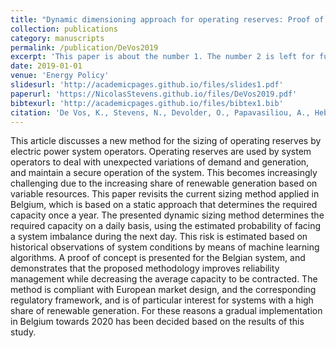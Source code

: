 ```yaml
---
title: "Dynamic dimensioning approach for operating reserves: Proof of concept in Belgium"
collection: publications
category: manuscripts
permalink: /publication/DeVos2019
excerpt: 'This paper is about the number 1. The number 2 is left for future work.'
date: 2019-01-01
venue: 'Energy Policy'
slidesurl: 'http://academicpages.github.io/files/slides1.pdf'
paperurl: 'https://NicolasStevens.github.io/files/DeVos2019.pdf'
bibtexurl: 'http://academicpages.github.io/files/bibtex1.bib'
citation: 'De Vos, K., Stevens, N., Devolder, O., Papavasiliou, A., Hebb, B., and Matthys-Donnadieu, J. (2019). Dynamic dimensioning approach for operating reserves: Proof of concept in Belgium. Energy Policy, 124, 272-285.'
---
```

This article discusses a new method for the sizing of operating reserves by electric power system operators. Operating reserves are used by system operators to deal with unexpected variations of demand and generation, and maintain a secure operation of the system. This becomes increasingly challenging due to the increasing share of renewable generation based on variable resources. This paper revisits the current sizing method applied in Belgium, which is based on a static approach that determines the required capacity once a year. The presented dynamic sizing method determines the required capacity on a daily basis, using the estimated probability of facing a system imbalance during the next day. This risk is estimated based on historical observations of system conditions by means of machine learning algorithms. A proof of concept is presented for the Belgian system, and demonstrates that the proposed methodology improves reliability management while decreasing the average capacity to be contracted. The method is compliant with European market design, and the corresponding regulatory framework, and is of particular interest for systems with a high share of renewable generation. For these reasons a gradual implementation in Belgium towards 2020 has been decided based on the results of this study.
